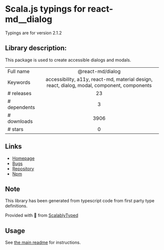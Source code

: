 
# Scala.js typings for react-md__dialog

Typings are for version 2.1.2

## Library description:
This package is used to create accessible dialogs and modals.

|                    |                 |
| ------------------ | :-------------: |
| Full name          | @react-md/dialog |
| Keywords           | accessibility, a11y, react-md, material design, react, dialog, modal, component, components |
| # releases         | 23 |
| # dependents       | 3 |
| # downloads        | 3906 |
| # stars            | 0 |

## Links
- [Homepage](https://react-md.dev/packages/dialog/demos)
- [Bugs](https://github.com/mlaursen/react-md/issues)
- [Repository](https://github.com/mlaursen/react-md)
- [Npm](https://www.npmjs.com/package/%40react-md%2Fdialog)
    


## Note
This library has been generated from typescript code from first party type definitions.

Provided with :purple_heart: from [ScalablyTyped](https://github.com/oyvindberg/ScalablyTyped)

## Usage
See [the main readme](../../readme.md) for instructions.


